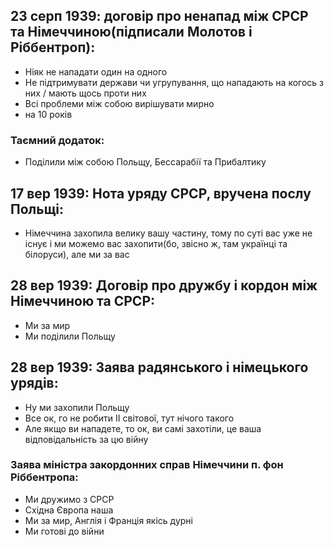 ## 23 серп 1939: договір про ненапад між СРСР та Німеччиною(підписали Молотов і Ріббентроп):
  - Ніяк не нападати один на одного
  - Не підтримувати держави чи угрупування, що нападають на когось з них / мають щось проти них
  - Всі проблеми між собою вирішувати мирно
  - на 10 років

### Таємний додаток:
  - Поділили між собою Польщу, Бессарабії та Прибалтику

## 17 вер 1939: Нота уряду СРСР, вручена послу Польщі:
  - Німеччина захопила велику вашу частину, тому по суті вас уже не існує і ми можемо вас захопити(бо, звісно ж, там українці та білоруси), але ми за вас

## 28 вер 1939: Договір про дружбу і кордон між Німеччиною та СРСР:
  - Ми за мир
  - Ми поділили Польщу

## 28 вер 1939: Заява радянського і німецького урядів:
  - Ну ми захопили Польщу
  - Все ок, го не робити ІІ світової, тут нічого такого
  - Але якщо ви нападете, то ок, ви самі захотіли, це ваша відповідальність за цю війну

### Заява міністра закордонних справ Німеччини п. фон Ріббентропа:
  - Ми дружимо з СРСР
  - Східна Європа наша
  - Ми за мир, Англія і Франція якісь дурні
  - Ми готові до війни
